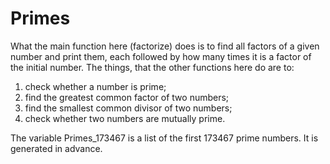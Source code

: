 # Primes
What the main function here (factorize) does is to find all factors of a given number and print them, each followed by how many times it is a factor of the initial number.
The things, that the other functions here do are to:
1) check whether a number is prime;
2) find the greatest common factor of two numbers;
3) find the smallest common divisor of two numbers;
4) check whether two numbers are mutually prime.

The variable Primes_173467 is a list of the first 173467 prime numbers. It is generated in advance.
